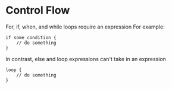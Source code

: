 # Control Flow

For, if, when, and while loops require an expression
For example:

```rk
if some_condition {
    // do something
}
```

In contrast, else and loop expressions can't take in an expression

```rk
loop {
    // do something
}
```
